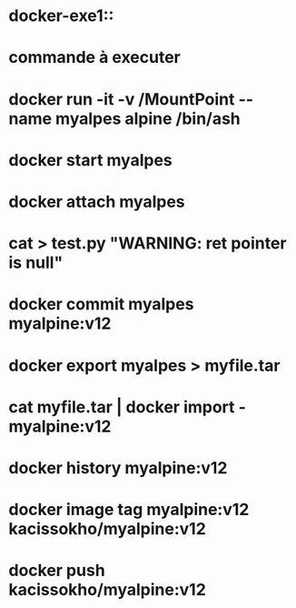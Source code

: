 # docker-exe1::

# commande à executer
 # docker run -it -v /MountPoint --name myalpes alpine /bin/ash
# docker start myalpes
#  docker attach myalpes
# cat > test.py  "WARNING: ret pointer is null"
# docker commit myalpes myalpine:v12
# docker export myalpes > myfile.tar
#  cat myfile.tar | docker import -myalpine:v12
# docker history myalpine:v12
# docker image tag myalpine:v12 kacissokho/myalpine:v12
# docker push kacissokho/myalpine:v12